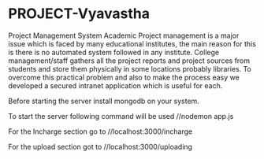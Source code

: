# PROJECT-Vyavastha
Project Management System
Academic Project management is a major issue which is faced by many educational institutes, 
the main reason for this is there is no automated system followed in any institute. 
College management/staff gathers all the project reports and project sources from students and store them physically in some locations probably libraries. 
To overcome this practical problem and also to make the process easy we developed a secured intranet application which is useful for each.


Before starting the server install mongodb on your system.

To start the server following command will be used
//nodemon app.js


For the Incharge section go to
//localhost:3000/incharge

For the upload section got to 
//localhost:3000/uploading

